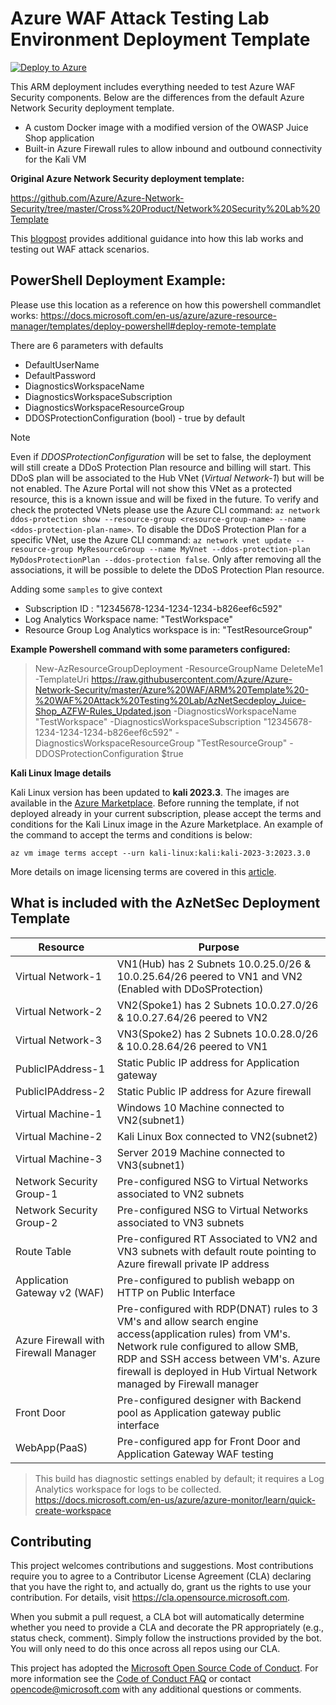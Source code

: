# Azure WAF Attack Testing Lab Environment Deployment Template
[![Deploy to Azure](https://aka.ms/deploytoazurebutton)](https://portal.azure.com/#create/Microsoft.Template/uri/https%3A%2F%2Fraw.githubusercontent.com%2FAndrewBryson%2FAzure-Network-Security%2Fmaster%2FLab%2520Templates%2FLab%2520Template%2520-%2520WAF%2520Attack%2520Testing%2520Lab%2FAzNetSecdeploy_Juice-Shop_AZFW-Rules_Updated.json)


This ARM deployment includes everything needed to test Azure WAF Security components.  Below are the differences from the default Azure Network Security deployment template.

- A custom Docker image with a modified version of the OWASP Juice Shop application
- Built-in Azure Firewall rules to allow inbound and outbound connectivity for the Kali VM

**Original Azure Network Security deployment template:**

https://github.com/Azure/Azure-Network-Security/tree/master/Cross%20Product/Network%20Security%20Lab%20Template  

This [blogpost](https://techcommunity.microsoft.com/t5/azure-network-security-blog/part-1-lab-setup-azure-waf-security-protection-and-detection-lab/ba-p/2030469) provides additional guidance into how this lab works and testing out WAF attack scenarios.  

## PowerShell Deployment Example:

Please use this location as a reference on how this powershell commandlet works: https://docs.microsoft.com/en-us/azure/azure-resource-manager/templates/deploy-powershell#deploy-remote-template

There are 6 parameters with defaults
* DefaultUserName
* DefaultPassword
* DiagnosticsWorkspaceName
* DiagnosticsWorkspaceSubscription
* DiagnosticsWorkspaceResourceGroup
* DDOSProtectionConfiguration (bool) - true by default

> [!NOTE]
> Even if *DDOSProtectionConfiguration*  will be set to false, the deployment will still create a DDoS Protection Plan resource and billing will start. This DDoS plan will be associated to the Hub VNet (*Virtual Network-1*) but will be not enabled. The Azure Portal will not show this VNet as a protected resource, this is a known issue and will be fixed in the future. To verify and check the protected VNets please use the Azure CLI command: `az network ddos-protection show --resource-group <resource-group-name> --name <ddos-protection-plan-name>`. To disable the DDoS Protection Plan for a specific VNet, use the Azure CLI command: `az network vnet update --resource-group MyResourceGroup --name MyVnet --ddos-protection-plan MyDdosProtectionPlan --ddos-protection false`. Only after removing all the associations, it will be possible to delete the DDoS Protection Plan resource.

Adding some `samples` to give context
- Subscription ID : "12345678-1234-1234-1234-b826eef6c592"
- Log Analytics Workspace name: "TestWorkspace"
- Resource Group Log Analytics workspace is in: "TestResourceGroup"

**Example Powershell command with some parameters configured:**
>New-AzResourceGroupDeployment -ResourceGroupName DeleteMe1 -TemplateUri https://raw.githubusercontent.com/Azure/Azure-Network-Security/master/Azure%20WAF/ARM%20Template%20-%20WAF%20Attack%20Testing%20Lab/AzNetSecdeploy_Juice-Shop_AZFW-Rules_Updated.json -DiagnosticsWorkspaceName "TestWorkspace" -DiagnosticsWorkspaceSubscription "12345678-1234-1234-1234-b826eef6c592" -DiagnosticsWorkspaceResourceGroup "TestResourceGroup" -DDOSProtectionConfiguration $true

**Kali Linux Image details**

Kali Linux version has been updated to **kali 2023.3**. The images are available in the [Azure Marketplace](https://azuremarketplace.microsoft.com/marketplace/apps/kali-linux.kali?tab=PlansAndPrice). Before running the template, if not deployed already in your current subscription, please accept the terms and conditions for the Kali Linux image in the Azure Marketplace. An example of the command to accept the terms and conditions is below:

```az vm image terms accept --urn kali-linux:kali:kali-2023-3:2023.3.0```

More details on image licensing terms are covered in this [article](https://learn.microsoft.com/azure/virtual-machines/linux/cli-ps-findimage).

## What is included with the AzNetSec Deployment Template

| Resource |  Purpose |
|----------|---------|
| Virtual Network-1 |  VN1(Hub) has 2 Subnets 10.0.25.0/26 & 10.0.25.64/26 peered to VN1 and VN2 (Enabled with DDoSProtection)|
| Virtual Network-2 |  VN2(Spoke1) has 2 Subnets 10.0.27.0/26 & 10.0.27.64/26 peered to VN2 |
| Virtual Network-3 |  VN3(Spoke2) has 2 Subnets 10.0.28.0/26 & 10.0.28.64/26 peered to VN1 |
| PublicIPAddress-1 |  Static Public IP address for Application gateway |
| PublicIPAddress-2 |  Static Public IP address for Azure firewall |
| Virtual Machine-1 | Windows 10 Machine connected to VN2(subnet1) |
| Virtual Machine-2 | Kali Linux Box connected to VN2(subnet2) |
| Virtual Machine-3 | Server 2019 Machine connected to VN3(subnet1) |
| Network Security Group-1 | Pre-configured NSG to Virtual Networks associated to VN2 subnets |
| Network Security Group-2 | Pre-configured NSG to Virtual Networks associated to VN3 subnets |
| Route Table | Pre-configured RT Associated to VN2 and VN3 subnets with default route pointing to Azure firewall private IP address |
| Application Gateway v2 (WAF) | Pre-configured to publish webapp on HTTP on Public Interface|
| Azure Firewall with Firewall Manager | Pre-configured with RDP(DNAT) rules to 3 VM's and allow search engine access(application rules) from VM's. Network rule configured to allow SMB, RDP and SSH access between VM's. Azure firewall is deployed in Hub Virtual Network managed by Firewall manager |
| Front Door | Pre-configured designer with Backend pool as Application gateway public interface  |
| WebApp(PaaS) | Pre-configured app for Front Door and Application Gateway WAF testing |

> This build has diagnostic settings enabled by default; it requires a Log Analytics workspace for logs to be collected. https://docs.microsoft.com/en-us/azure/azure-monitor/learn/quick-create-workspace


## Contributing

This project welcomes contributions and suggestions.  Most contributions require you to agree to a
Contributor License Agreement (CLA) declaring that you have the right to, and actually do, grant us
the rights to use your contribution. For details, visit https://cla.opensource.microsoft.com.

When you submit a pull request, a CLA bot will automatically determine whether you need to provide
a CLA and decorate the PR appropriately (e.g., status check, comment). Simply follow the instructions
provided by the bot. You will only need to do this once across all repos using our CLA.

This project has adopted the [Microsoft Open Source Code of Conduct](https://opensource.microsoft.com/codeofconduct/).
For more information see the [Code of Conduct FAQ](https://opensource.microsoft.com/codeofconduct/faq/) or
contact [opencode@microsoft.com](mailto:opencode@microsoft.com) with any additional questions or comments.

